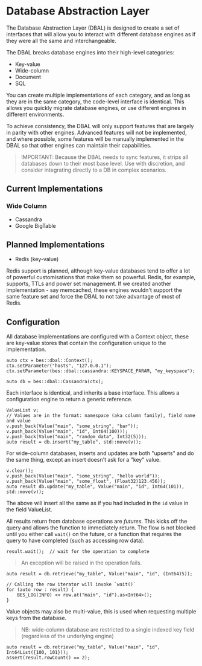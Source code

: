 Database Abstraction Layer
==========================
The Database Abstraction Layer (DBAL) is designed to create a set of interfaces that will allow you to interact with
different database engines as if they were all the same and interchangeable. 

The DBAL breaks database engines into their high-level categories:

* Key-value
* Wide-column
* Document
* SQL

You can create multiple implementations of each category, and as long as they are in the same category, the code-level
interface is identical. This allows you quickly migrate database engines, or use different engines in different 
environments.

To achieve consistency, the DBAL will only support features that are largely in parity with other engines. Advanced
features will not be implemented, and where possible, some features will be manually implemented in the DBAL so that
other engines can maintain their capabilities.

> IMPORTANT: Because the DBAL needs to sync features, it strips all databases down to their most base level. Use 
> with discretion, and consider integrating directly to a DB in complex scenarios.

Current Implementations
-----------------------
### Wide Column
* Cassandra
* Google BigTable

Planned Implementations
-----------------------
* Redis (key-value)

Redis support is planned, although key-value databases tend to offer a lot of powerful customisations that make them so
powerful. Redis, for example, supports, TTLs and power set management. If we created another implementation - say
memcached, these engines wouldn't support the same feature set and force the DBAL to not take advantage of most of 
Redis.

Configuration
-------------
All database implementations are configured with a Context object, these are key-value stores that contain the
configuration unique to the implementation. 

    auto ctx = bes::dbal::Context();
    ctx.setParameter("hosts", "127.0.0.1");
    ctx.setParameter(bes::dbal::cassandra::KEYSPACE_PARAM, "my_keyspace");
    
    auto db = bes::dbal::Cassandra(ctx);
    
Each interface is identical, and inherits a base interface. This allows a configuration engine to return a generic
reference.

    ValueList v;
    // Values are in the format: namespace (aka column family), field name and value
    v.push_back(Value("main", "some_string", "bar"));
    v.push_back(Value("main", "id", Int64(100)));
    v.push_back(Value("main", "random_data", Int32(5)));
    auto result = db.insert("my_table", std::move(v));
    
For wide-column databases, inserts and updates are both "upserts" and do the same thing, except an insert doesn't ask
for a "key" value.
    
    v.clear();
    v.push_back(Value("main", "some_string", "hello world"));
    v.push_back(Value("main", "some_float", (Float32)123.456));
    auto result db.update("my_table", Value("main", "id", Int64(101)), std::move(v));

The above will insert all the same as if you had included in the `id` value in the field ValueList.

All results return from database operations are *futures*. This kicks off the query and allows the function to 
immediately return. The flow is not blocked until you either call `wait()` on the future, or a function that requires
the query to have completed (such as accessing row data).

    result.wait();  // wait for the operation to complete
    
> An exception will be raised in the operation fails.

    auto result = db.retrieve("my_table", Value("main", "id", (Int64)5));
    
    // Calling the row iterator will invoke `wait()`
    for (auto row : result) {
        BES_LOG(INFO) << row.at("main", "id").as<Int64>();
    }

Value objects may also be multi-value, this is used when requesting multiple keys from the database. 

> NB: wide-column database are restricted to a single indexed key field (regardless of the underlying engine)

    auto result = db.retrieve("my_table", Value("main", "id", Int64List({100, 101}));
    assert(result.rowCount() == 2);
